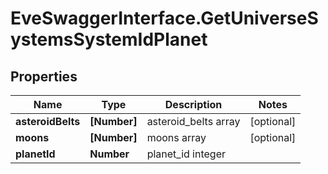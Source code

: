 # EveSwaggerInterface.GetUniverseSystemsSystemIdPlanet

## Properties
Name | Type | Description | Notes
------------ | ------------- | ------------- | -------------
**asteroidBelts** | **[Number]** | asteroid_belts array | [optional] 
**moons** | **[Number]** | moons array | [optional] 
**planetId** | **Number** | planet_id integer | 


